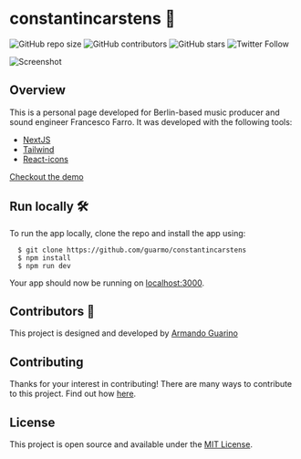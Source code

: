 # constantincarstens :rocket:

![GitHub repo size](https://img.shields.io/github/repo-size/guarmo/constantincarstens)
![GitHub contributors](https://img.shields.io/github/contributors/guarmo/constantincarstens)
![GitHub stars](https://img.shields.io/github/stars/guarmo/constantincarstens?style=social)
![Twitter Follow](https://img.shields.io/twitter/follow/_guarmo?style=social)

![Screenshot](Screenshot.png)

## Overview

This is a personal page developed for Berlin-based music producer and sound engineer Francesco Farro. It was developed with the following tools:

- [NextJS](https://nextjs.org/)
- [Tailwind](https://tailwindcss.com/)
- [React-icons](https://react-icons.github.io/react-icons/)

[Checkout the demo](https://constantincarstens-h4oifkj1r-guarmo.vercel.app/)

## Run locally :hammer_and_wrench:

To run the app locally, clone the repo and install the app using:

```
  $ git clone https://github.com/guarmo/constantincarstens
  $ npm install
  $ npm run dev
```

Your app should now be running on [localhost:3000](http://localhost:3000/).

## Contributors :sparkler:

This project is designed and developed by [Armando Guarino](https://armandoguarino.dev)

## Contributing

Thanks for your interest in contributing! There are many ways to contribute to this project. Find out how [here](https://gist.github.com/MarcDiethelm/7303312).

## License

This project is open source and available under the [MIT License](LICENSE.md).
